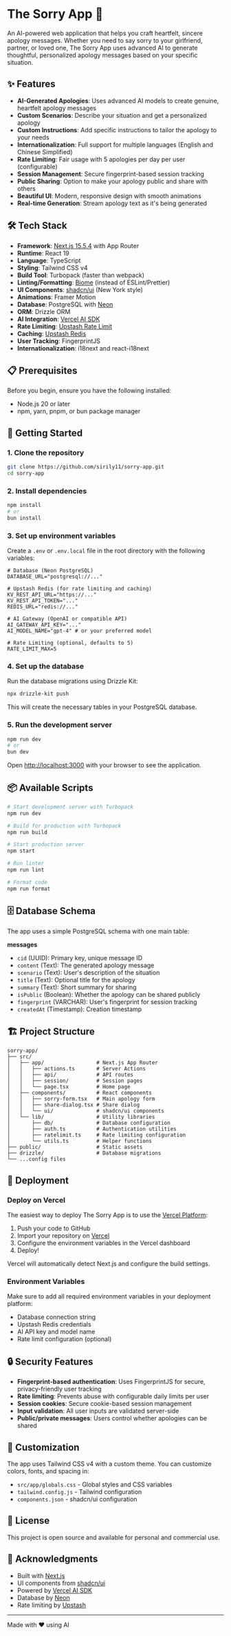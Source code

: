 # The Sorry App 💐

An AI-powered web application that helps you craft heartfelt, sincere apology messages. Whether you need to say sorry to your girlfriend, partner, or loved one, The Sorry App uses advanced AI to generate thoughtful, personalized apology messages based on your specific situation.

## ✨ Features

- **AI-Generated Apologies**: Uses advanced AI models to create genuine, heartfelt apology messages
- **Custom Scenarios**: Describe your situation and get a personalized apology
- **Custom Instructions**: Add specific instructions to tailor the apology to your needs
- **Internationalization**: Full support for multiple languages (English and Chinese Simplified)
- **Rate Limiting**: Fair usage with 5 apologies per day per user (configurable)
- **Session Management**: Secure fingerprint-based session tracking
- **Public Sharing**: Option to make your apology public and share with others
- **Beautiful UI**: Modern, responsive design with smooth animations
- **Real-time Generation**: Stream apology text as it's being generated

## 🛠️ Tech Stack

- **Framework**: [Next.js 15.5.4](https://nextjs.org) with App Router
- **Runtime**: React 19
- **Language**: TypeScript
- **Styling**: Tailwind CSS v4
- **Build Tool**: Turbopack (faster than webpack)
- **Linting/Formatting**: [Biome](https://biomejs.dev/) (instead of ESLint/Prettier)
- **UI Components**: [shadcn/ui](https://ui.shadcn.com/) (New York style)
- **Animations**: Framer Motion
- **Database**: PostgreSQL with [Neon](https://neon.tech/)
- **ORM**: Drizzle ORM
- **AI Integration**: [Vercel AI SDK](https://sdk.vercel.ai/)
- **Rate Limiting**: [Upstash Rate Limit](https://upstash.com/docs/redis/features/ratelimiting)
- **Caching**: [Upstash Redis](https://upstash.com/)
- **User Tracking**: FingerprintJS
- **Internationalization**: i18next and react-i18next

## 📋 Prerequisites

Before you begin, ensure you have the following installed:
- Node.js 20 or later
- npm, yarn, pnpm, or bun package manager

## 🚀 Getting Started

### 1. Clone the repository

```bash
git clone https://github.com/sirily11/sorry-app.git
cd sorry-app
```

### 2. Install dependencies

```bash
npm install
# or
bun install
```

### 3. Set up environment variables

Create a `.env` or `.env.local` file in the root directory with the following variables:

```env
# Database (Neon PostgreSQL)
DATABASE_URL="postgresql://..."

# Upstash Redis (for rate limiting and caching)
KV_REST_API_URL="https://..."
KV_REST_API_TOKEN="..."
REDIS_URL="redis://..."

# AI Gateway (OpenAI or compatible API)
AI_GATEWAY_API_KEY="..."
AI_MODEL_NAME="gpt-4" # or your preferred model

# Rate Limiting (optional, defaults to 5)
RATE_LIMIT_MAX=5
```

### 4. Set up the database

Run the database migrations using Drizzle Kit:

```bash
npx drizzle-kit push
```

This will create the necessary tables in your PostgreSQL database.

### 5. Run the development server

```bash
npm run dev
# or
bun dev
```

Open [http://localhost:3000](http://localhost:3000) with your browser to see the application.

## 📦 Available Scripts

```bash
# Start development server with Turbopack
npm run dev

# Build for production with Turbopack
npm run build

# Start production server
npm start

# Run linter
npm run lint

# Format code
npm run format
```

## 🗄️ Database Schema

The app uses a simple PostgreSQL schema with one main table:

**messages**
- `cid` (UUID): Primary key, unique message ID
- `content` (Text): The generated apology message
- `scenario` (Text): User's description of the situation
- `title` (Text): Optional title for the apology
- `summary` (Text): Short summary for sharing
- `isPublic` (Boolean): Whether the apology can be shared publicly
- `fingerprint` (VARCHAR): User's fingerprint for session tracking
- `createdAt` (Timestamp): Creation timestamp

## 🏗️ Project Structure

```
sorry-app/
├── src/
│   ├── app/                 # Next.js App Router
│   │   ├── actions.ts       # Server Actions
│   │   ├── api/             # API routes
│   │   ├── session/         # Session pages
│   │   └── page.tsx         # Home page
│   ├── components/          # React components
│   │   ├── sorry-form.tsx   # Main apology form
│   │   ├── share-dialog.tsx # Share dialog
│   │   └── ui/              # shadcn/ui components
│   └── lib/                 # Utility libraries
│       ├── db/              # Database configuration
│       ├── auth.ts          # Authentication utilities
│       ├── ratelimit.ts     # Rate limiting configuration
│       └── utils.ts         # Helper functions
├── public/                  # Static assets
├── drizzle/                 # Database migrations
└── ...config files
```

## 🚀 Deployment

### Deploy on Vercel

The easiest way to deploy The Sorry App is to use the [Vercel Platform](https://vercel.com):

1. Push your code to GitHub
2. Import your repository on [Vercel](https://vercel.com/new)
3. Configure the environment variables in the Vercel dashboard
4. Deploy!

Vercel will automatically detect Next.js and configure the build settings.

### Environment Variables

Make sure to add all required environment variables in your deployment platform:
- Database connection string
- Upstash Redis credentials
- AI API key and model name
- Rate limit configuration (optional)

## 🔒 Security Features

- **Fingerprint-based authentication**: Uses FingerprintJS for secure, privacy-friendly user tracking
- **Rate limiting**: Prevents abuse with configurable daily limits per user
- **Session cookies**: Secure cookie-based session management
- **Input validation**: All user inputs are validated server-side
- **Public/private messages**: Users control whether apologies can be shared

## 🎨 Customization

The app uses Tailwind CSS v4 with a custom theme. You can customize colors, fonts, and spacing in:
- `src/app/globals.css` - Global styles and CSS variables
- `tailwind.config.js` - Tailwind configuration
- `components.json` - shadcn/ui configuration

## 📝 License

This project is open source and available for personal and commercial use.

## 🙏 Acknowledgments

- Built with [Next.js](https://nextjs.org)
- UI components from [shadcn/ui](https://ui.shadcn.com/)
- Powered by [Vercel AI SDK](https://sdk.vercel.ai/)
- Database by [Neon](https://neon.tech/)
- Rate limiting by [Upstash](https://upstash.com/)

---

Made with ❤️ using AI

